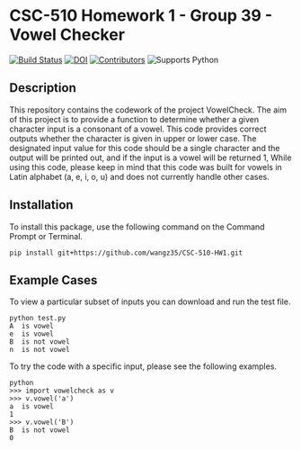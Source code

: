 # CSC-510 Homework 1 - Group 39 - Vowel Checker
[![Build Status](https://app.travis-ci.com/wangz35/CSC-510-HW1.svg?branch=main)](https://app.travis-ci.com/wangz35/CSC-510-HW1)
[![DOI](https://zenodo.org/badge/DOI/10.5281/zenodo.7023753.svg)](https://doi.org/10.5281/zenodo.7023753)
[![Contributors](https://img.shields.io/github/contributors/wangz35/CSC-510-HW1)](https://github.com/wangz35/CSC-510-HW1/graphs/contributors)
![Supports Python](https://img.shields.io/pypi/pyversions/pytest)

## Description
This repository contains the codework of the project VowelCheck. The aim of this project is to provide a function to determine whether a given character input is a consonant of a vowel. This code provides correct outputs whether the character is given in upper or lower case.
The designated input value for this code should be a single character and the output will be printed out, and if the input is a vowel will be returned 1, 
While using this code, please keep in mind that this code was built for vowels in Latin alphabet (a, e, i, o, u) and does not currently handle other cases. 
## Installation
To install this package, use the following command on the Command Prompt or Terminal.
```
pip install git+https://github.com/wangz35/CSC-510-HW1.git
```
## Example Cases
To view a particular subset of inputs you can download and run the test file.
```
python test.py
A  is vowel
e  is vowel
B  is not vowel
n  is not vowel
```
To try the code with a specific input, please see the following examples.
```
python
>>> import vowelcheck as v
>>> v.vowel('a')
a  is vowel
1
>>> v.vowel('B')
B  is not vowel
0
```
